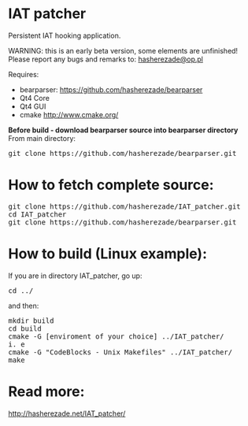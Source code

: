IAT patcher
==========
Persistent IAT hooking application.<br/>

WARNING: this is an early beta version, some elements are unfinished!<br/>
Please report any bugs and remarks to: hasherezade@op.pl<br/>

Requires:
+ bearparser: https://github.com/hasherezade/bearparser<br/>
+ Qt4 Core<br/>
+ Qt4 GUI<br/>
+ cmake http://www.cmake.org/<br/>

<b>Before build - download bearparser source into bearparser directory</b><br/>
From main directory:
<pre>git clone https://github.com/hasherezade/bearparser.git</pre>

How to fetch complete source:
===
<pre>
git clone https://github.com/hasherezade/IAT_patcher.git
cd IAT_patcher
git clone https://github.com/hasherezade/bearparser.git
</pre>

How to build (Linux example):
===
If you are in directory IAT_patcher, go up:
<pre>
cd ../
</pre>
and then:
<pre>
mkdir build
cd build
cmake -G [enviroment of your choice] ../IAT_patcher/
i. e
cmake -G "CodeBlocks - Unix Makefiles" ../IAT_patcher/
make
</pre>
Read more:
===
http://hasherezade.net/IAT_patcher/
